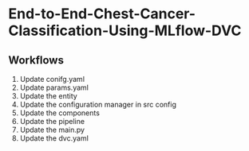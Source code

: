 # End-to-End-Chest-Cancer-Classification-Using-MLflow-DVC

## Workflows 

1. Update conifg.yaml
2. Update params.yaml
3. Update the entity
4. Update the configuration manager in src config
5. Update the components
6. Update the pipeline
7. Update the main.py
8. Update the dvc.yaml